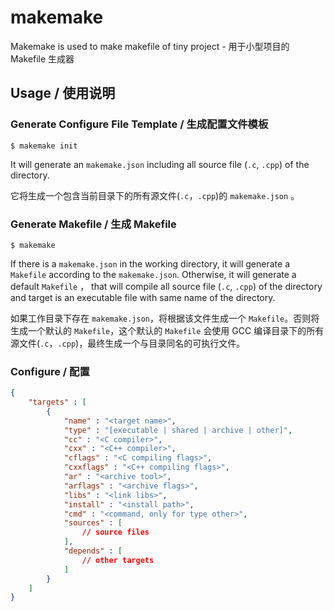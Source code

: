 # makemake
Makemake is used to make makefile of tiny project - 用于小型项目的 Makefile 生成器

## Usage / 使用说明

### Generate Configure File Template / 生成配置文件模板

```
$ makemake init
```

It will generate an `makemake.json` including all source file (`.c`, `.cpp`) of the directory.  

它将生成一个包含当前目录下的所有源文件(`.c`，`.cpp`)的 `makemake.json` 。  

### Generate Makefile / 生成 Makefile

```
$ makemake
```

If there is a `makemake.json` in the working directory, it will generate a `Makefile` according to the `makemake.json`. Otherwise,  it will generate a default `Makefile` ， that will compile all source file (`.c`, `.cpp`) of the directory and target is an executable file with same name of the directory.

如果工作目录下存在 `makemake.json`，将根据该文件生成一个 `Makefile`。否则将生成一个默认的 `Makefile`，这个默认的 `Makefile` 会使用 GCC 编译目录下的所有源文件(`.c`，`.cpp`)，最终生成一个与目录同名的可执行文件。

### Configure / 配置

```json
{
    "targets" : [
        {
            "name" : "<target name>",
            "type" : "[executable | shared | archive | other]",
            "cc" : "<C compiler>",
            "cxx" : "<C++ compiler>",
            "cflags" : "<C compiling flags>",
            "cxxflags" : "<C++ compiling flags>",
            "ar" : "<archive tool>",
            "arflags" : "<archive flags>",
            "libs" : "<link libs>",
            "install" : "<install path>",
            "cmd" : "<command, only for type other>",
            "sources" : [
                // source files
            ],
            "depends" : [
                // other targets
            ]
        }
    ]
}
```